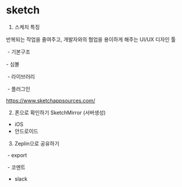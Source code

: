 # sketch
1. 스케치 특징

반복되는 작업을 줄여주고, 개발자와의 협업을 용이하게 해주는 UI/UX 디자인 툴

  - 기본구조
  
  - 심볼
  
  - 라이브러리
  
  - 플러그인
  
  https://www.sketchappsources.com/
  
  
2. 폰으로 확인하기 SketchMirror (서버생성)
  
  - iOS
  
  - 안드로이드
  
3. Zeplin으로 공유하기

  - export
  
  - 코멘트
  
  - slack

